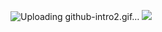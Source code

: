 ![Uploading github-intro2.gif…]()
<a href="https://leetcode.com/RianulAmin/">![](https://leetcard.jacoblin.cool/RianulAmin?width=500&height=200)</a>

